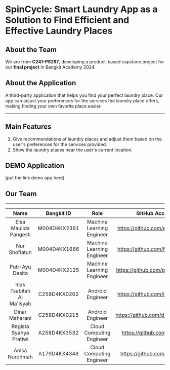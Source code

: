 # SpinCycle: Smart Laundry App as a Solution to Find Efficient and Effective Laundry Places

## About the Team
We are from **C241-PS297**, developing a product-based capstone project for our **final project** in Bangkit Academy 2024.

## About the Application
A third-party application that helps you find your perfect laundry place. 
Our app can adjust your preferences for the services the laundry place offers, making finding your own favorite place easier.

<hr>

## Main Features
1. Give recommendations of laundry places and adjust them based on the user's preferences for the services provided.
2. Show the laundry places near the user's current location.


## DEMO Application
[put the link demo app here]


## Our Team 

<hr>

|            Name           |  Bangkit ID  |            Role           |               GitHub Account              |
|:-------------------------:|:------------:|:-------------------------:|:-----------------------------------------:|
|   Elsa Maulida Pangesti   | M004D4KX2361 | Machine Learning Engineer |      https://github.com/elsamaulida5      |
|       Nur Shofiatun       | M004D4KX1666 | Machine Learning Engineer |      https://github.com/NurShofiatun      |
|      Putri Ayu Desita     | M004D4KX2125 | Machine Learning Engineer |      https://github.com/putriayudesita    |
| Inas Tsabitah Al Ma'Isyah | C258D4KX0202 |      Android Engineer     |      https://github.com/inastsabitaah     |
|       Dinar Maharani      | C258D4KX0215 |      Android Engineer     |      https://github.com/diinarmaharani    |
|   Regista Syahya Pratiwi  | A258D4KX3532 |  Cloud Computing Engineer |      https://github.com/regggista         |
|       Anisa Nurohmah      | A179D4KX4348 | Cloud Computing Engineer  |      https://github.com/anisimnida        |
